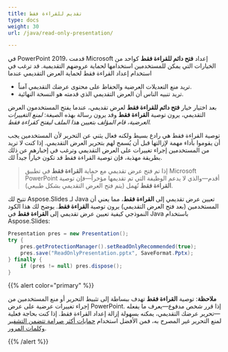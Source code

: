 ```yaml
---
title: تقديم للقراءة فقط
type: docs
weight: 30
url: /java/read-only-presentation/

---
```


في PowerPoint 2019، قدمت Microsoft إعداد **فتح دائم للقراءة فقط** كواحد من الخيارات التي يمكن للمستخدمين استخدامها لحماية عروضهم التقديمية. قد ترغب في استخدام إعداد القراءة فقط لحماية العرض التقديمي عندما

- تريد منع التعديلات العرضية والحفاظ على محتوى عرضك التقديمي آمناً.
- تريد تنبيه الناس أن العرض التقديمي الذي قدمته هو النسخة النهائية.

بعد اختيار خيار **فتح دائم للقراءة فقط** لعرض تقديمي، عندما يفتح المستخدمون العرض التقديمي، يرون توصية **القراءة فقط** وقد يرون رسالة بهذه الصيغة: *لمنع التغييرات العرضية، قام المؤلف بتعيين هذا الملف ليفتح كقراءة فقط.*

توصية القراءة فقط هي رادع بسيط ولكنه فعال يثني عن التحرير لأن المستخدمين يجب أن يقوموا بأداء مهمة لإزالتها قبل أن يُسمح لهم بتحرير العرض التقديمي. إذا كنت لا تريد من المستخدمين إجراء تغييرات على العرض التقديمي وترغب في إخبارهم عن ذلك بطريقة مهذبة، فإن توصية القراءة فقط قد تكون خياراً جيداً لك.

> إذا تم فتح عرض تقديمي مع حماية **القراءة فقط** في تطبيق Microsoft PowerPoint أقدم—والذي لا يدعم الوظيفة التي تم تقديمها مؤخراً—فإن توصية **القراءة فقط** تُهمل (يتم فتح العرض التقديمي بشكل طبيعي).

تتيح لك Aspose.Slides لـ Java تعيين عرض تقديمي إلى **القراءة فقط**، مما يعني أن المستخدمين (بعد فتح العرض التقديمي) يرون توصية **القراءة فقط**. يوضح لك هذا الكود النموذجي كيفية تعيين عرض تقديمي إلى **القراءة فقط** في Java باستخدام Aspose.Slides:

```java
Presentation pres = new Presentation();
try {
    pres.getProtectionManager().setReadOnlyRecommended(true);
    pres.save("ReadOnlyPresentation.pptx", SaveFormat.Pptx);
} finally {
    if (pres != null) pres.dispose();
}
```

{{% alert color="primary" %}} 

**ملاحظة**: توصية **القراءة فقط** تهدف ببساطة إلى تثبيط التحرير أو منع المستخدمين من إجراء تغييرات عرضية على عرض PowerPoint. إذا قرر شخص مدفوع—يعرف ما يفعله—تحرير عرضك التقديمي، يمكنه بسهولة إزالة إعداد القراءة فقط. إذا كنت بحاجة فعلية لمنع التحرير غير المصرح به، فمن الأفضل استخدام [حمايات أكثر صرامة تتضمن التشفير وكلمات المرور](https://docs.aspose.com/slides/java/password-protected-presentation/).

{{% /alert %}}